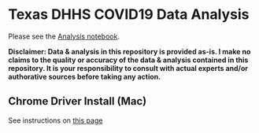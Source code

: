 # Texas DHHS COVID19 Data Analysis

Please see the [Analysis notebook](https://github.com/theobjectivedad/tx_covid19_analysis/blob/master/TX%20DHHS%20COVID19%20Data%20Analysis.ipynb).

**Disclaimer: Data & analysis in this repository is provided as-is. I make no claims to the quality or accuracy of the data & analysis contained in this repository. It is your responsibility to consult with actual experts and/or authorative sources before taking any action.**


## Chrome Driver Install (Mac)

See instructions on [this page](https://chromedriver.chromium.org/downloads)